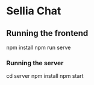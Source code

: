 # Sellia Chat

## Running the frontend

npm install
npm run serve


### Running the server

cd server
npm install
npm start

 
